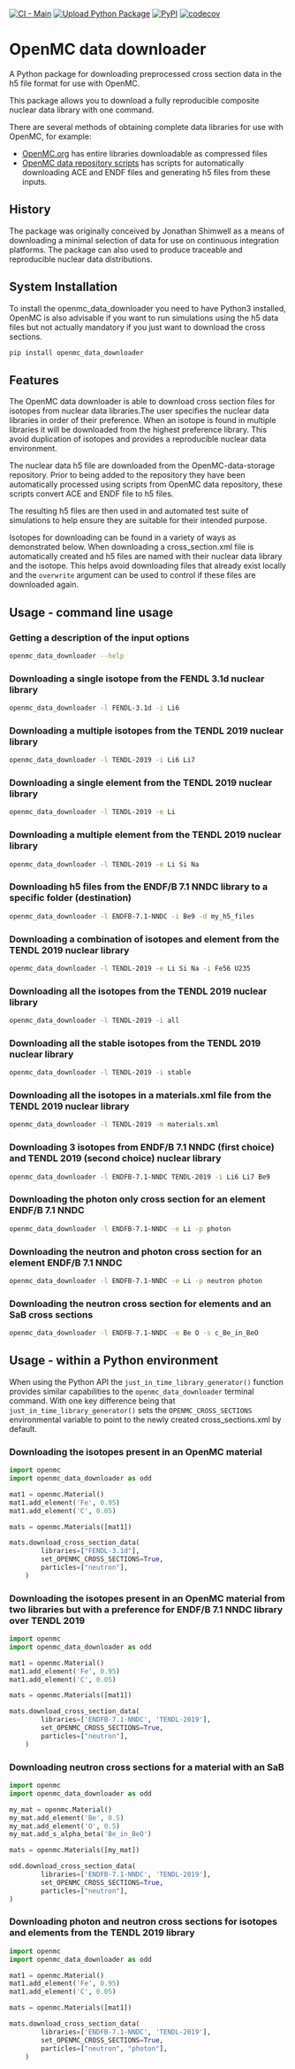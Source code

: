 
[![CI - Main](https://github.com/openmc-data-storage/openmc_data_downloader/actions/workflows/docker_ci_main.yml/badge.svg)](https://github.com/openmc-data-storage/openmc_data_downloader/actions/workflows/docker_ci_main.yml)
[![Upload Python Package](https://github.com/openmc-data-storage/openmc_data_downloader/actions/workflows/python-publish.yml/badge.svg)](https://github.com/openmc-data-storage/openmc_data_downloader/actions/workflows/python-publish.yml)
[![PyPI](https://img.shields.io/pypi/v/openmc_data_downloader?color=brightgreen&label=pypi&logo=grebrightgreenen&logoColor=green)](https://pypi.org/project/openmc_data_downloader/)
[![codecov](https://codecov.io/gh/openmc-data-storage/openmc_data_downloader/branch/main/graph/badge.svg)](https://codecov.io/gh/openmc-data-storage/openmc_data_downloader)

# OpenMC data downloader

A Python package for downloading preprocessed cross section data in the h5 file
format for use with OpenMC.

This package allows you to download a fully reproducible composite nuclear data
library with one command.

There are several methods of obtaining complete data libraries for use with
OpenMC, for example:

- [OpenMC.org](https://openmc.org/) has entire libraries downloadable as compressed files
- [OpenMC data repository scripts](https://github.com/openmc-dev/data/) has scripts for automatically downloading ACE and ENDF files and generating h5 files from these inputs.

## History

The package was originally conceived by Jonathan Shimwell as a means of
downloading a minimal selection of data for use on continuous integration
platforms.
The package can also used to produce traceable and reproducible
nuclear data distributions.

## System Installation

To install the openmc_data_downloader you need to have Python3 installed,
OpenMC is also advisable if you want to run simulations using the h5 data files
but not actually mandatory if you just want to download the cross sections.

```bash
pip install openmc_data_downloader
```

## Features

The OpenMC data downloader is able to download cross section files for isotopes
from nuclear data libraries.The user specifies the nuclear data libraries in
order of their preference. When an isotope is found in multiple libraries it
will be downloaded from the highest preference library. This avoid duplication
of isotopes and provides a reproducible nuclear data environment.

The nuclear data h5 file are downloaded from the OpenMC-data-storage
repository. Prior to being added to the repository they have been automatically
processed using scripts from OpenMC data repository, these scripts convert ACE
and ENDF file to h5 files.

The resulting h5 files are then used in and automated test suite of simulations
to help ensure they are suitable for their intended purpose.

Isotopes for downloading can be found in a variety of ways as demonstrated below.
When downloading a cross_section.xml file is automatically created and h5 files
are named with their nuclear data library and the isotope. This helps avoid
downloading files that already exist locally and the ```overwrite``` argument
can be used to control if these files are downloaded again.

## Usage - command line usage

### Getting a description of the input options

```bash
openmc_data_downloader --help
```

### Downloading a single isotope from the FENDL 3.1d nuclear library

```bash
openmc_data_downloader -l FENDL-3.1d -i Li6
```

### Downloading a multiple isotopes from the TENDL 2019 nuclear library

```bash
openmc_data_downloader -l TENDL-2019 -i Li6 Li7
```

### Downloading a single element from the TENDL 2019 nuclear library

```bash
openmc_data_downloader -l TENDL-2019 -e Li
```

### Downloading a multiple element from the TENDL 2019 nuclear library

```bash
openmc_data_downloader -l TENDL-2019 -e Li Si Na
```

### Downloading h5 files from the ENDF/B 7.1 NNDC library to a specific folder (destination)

```bash
openmc_data_downloader -l ENDFB-7.1-NNDC -i Be9 -d my_h5_files
```

### Downloading a combination of isotopes and element from the TENDL 2019 nuclear library

```bash
openmc_data_downloader -l TENDL-2019 -e Li Si Na -i Fe56 U235
```
### Downloading all the isotopes from the TENDL 2019 nuclear library

```bash
openmc_data_downloader -l TENDL-2019 -i all
```
### Downloading all the stable isotopes from the TENDL 2019 nuclear library

```bash
openmc_data_downloader -l TENDL-2019 -i stable
```

### Downloading all the isotopes in a materials.xml file from the TENDL 2019 nuclear library

```bash
openmc_data_downloader -l TENDL-2019 -m materials.xml
```

### Downloading 3 isotopes from ENDF/B 7.1 NNDC (first choice) and TENDL 2019 (second choice) nuclear library

```bash
openmc_data_downloader -l ENDFB-7.1-NNDC TENDL-2019 -i Li6 Li7 Be9
```

### Downloading the photon only cross section for an element ENDF/B 7.1 NNDC

```bash
openmc_data_downloader -l ENDFB-7.1-NNDC -e Li -p photon 
```

### Downloading the neutron and photon cross section for an element ENDF/B 7.1 NNDC

```bash
openmc_data_downloader -l ENDFB-7.1-NNDC -e Li -p neutron photon
```

### Downloading the neutron cross section for elements and an SaB cross sections

```bash
openmc_data_downloader -l ENDFB-7.1-NNDC -e Be O -s c_Be_in_BeO
```

## Usage - within a Python environment

When using the Python API the ```just_in_time_library_generator()``` function
provides similar capabilities to the ```openmc_data_downloader``` terminal
command. With one key difference being that ```just_in_time_library_generator()```
sets the ```OPENMC_CROSS_SECTIONS``` environmental variable to point to the
newly created cross_sections.xml by default.

### Downloading the isotopes present in an OpenMC material

```python
import openmc
import openmc_data_downloader as odd

mat1 = openmc.Material()
mat1.add_element('Fe', 0.95)
mat1.add_element('C', 0.05)

mats = openmc.Materials([mat1])

mats.download_cross_section_data(
        libraries=["FENDL-3.1d"],
        set_OPENMC_CROSS_SECTIONS=True,
        particles=["neutron"],
    )
```

### Downloading the isotopes present in an OpenMC material from two libraries but with a preference for ENDF/B 7.1 NNDC library over TENDL 2019

```python
import openmc
import openmc_data_downloader as odd

mat1 = openmc.Material()
mat1.add_element('Fe', 0.95)
mat1.add_element('C', 0.05)

mats = openmc.Materials([mat1])

mats.download_cross_section_data(
        libraries=['ENDFB-7.1-NNDC', 'TENDL-2019'],
        set_OPENMC_CROSS_SECTIONS=True,
        particles=["neutron"],
    )
```


### Downloading neutron cross sections for a material with an SaB

```python
import openmc
import openmc_data_downloader as odd

my_mat = openmc.Material()
my_mat.add_element('Be', 0.5)
my_mat.add_element('O', 0.5)
my_mat.add_s_alpha_beta('Be_in_BeO')

mats = openmc.Materials([my_mat])

odd.download_cross_section_data(
        libraries=['ENDFB-7.1-NNDC', 'TENDL-2019'],
        set_OPENMC_CROSS_SECTIONS=True,
        particles=["neutron"],
)
```

### Downloading photon and neutron cross sections for isotopes and elements from the TENDL 2019 library

```python
import openmc
import openmc_data_downloader as odd

mat1 = openmc.Material()
mat1.add_element('Fe', 0.95)
mat1.add_element('C', 0.05)

mats = openmc.Materials([mat1])

mats.download_cross_section_data(
        libraries=['ENDFB-7.1-NNDC', 'TENDL-2019'],
        set_OPENMC_CROSS_SECTIONS=True,
        particles=["neutron", "photon"],
    )
```
